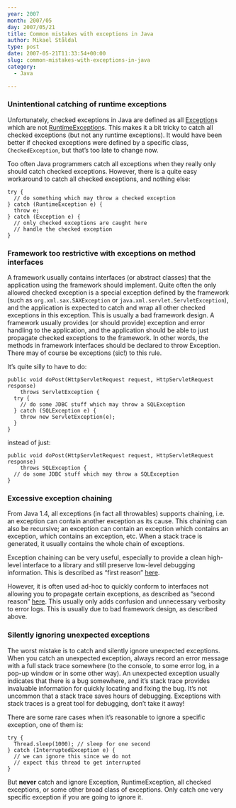 ```yaml
---
year: 2007
month: 2007/05
day: 2007/05/21
title: Common mistakes with exceptions in Java
author: Mikael Ståldal
type: post
date: 2007-05-21T11:33:54+00:00
slug: common-mistakes-with-exceptions-in-java
category:
  - Java

---
```

### Unintentional catching of runtime exceptions

Unfortunately, checked exceptions in Java are defined as all [Exception][1]s which are not [RuntimeException][2]s. This makes it a bit tricky to catch all checked exceptions (but not any runtime exceptions). It would have been better if checked exceptions were defined by a specific class, `CheckedException`, but that&#8217;s too late to change now.

Too often Java programmers catch all exceptions when they really only should catch checked exceptions. However, there is a quite easy workaround to catch all checked exceptions, and nothing else:

```
try {
  // do something which may throw a checked exception
} catch (RuntimeException e) {
  throw e;
} catch (Exception e) {
  // only checked exceptions are caught here
  // handle the checked exception
}

```

### Framework too restrictive with exceptions on method interfaces

A framework usually contains interfaces (or abstract classes) that the application using the framework should implement. Quite often the only allowed checked exception is a special exception defined by the framework (such as `org.xml.sax.SAXException` or `java.xml.servlet.ServletException`), and the application is expected to catch and wrap all other checked exceptions in this exception. This is usually a bad framework design. A framework usually provides (or should provide) exception and error handling to the application, and the application should be able to just propagate checked exceptions to the framework. In other words, the methods in framework interfaces should be declared to throw Exception. There may of course be exceptions (sic!) to this rule.

It&#8217;s quite silly to have to do:

```
public void doPost(HttpServletRequest request, HttpServletRequest response)
    throws ServletException {
  try {
    // do some JDBC stuff which may throw a SQLException
  } catch (SQLException e) {
    throw new ServletException(e);
  }
}

```

instead of just:

```
public void doPost(HttpServletRequest request, HttpServletRequest response)
    throws SQLException {
  // do some JDBC stuff which may throw a SQLException
}

```

### Excessive exception chaining

From Java 1.4, all exceptions (in fact all throwables) supports chaining, i.e. an exception can contain another exception as its cause. This chaining can also be recursive; an exception can contain an exception which contains an exception, which contains an exception, etc. When a stack trace is generated, it usually contains the whole chain of exceptions.

Exception chaining can be very useful, especially to provide a clean high-level interface to a library and still preserve low-level debugging information. This is described as &#8220;first reason&#8221; [here][3].

However, it is often used ad-hoc to quickly conform to interfaces not allowing you to propagate certain exceptions, as described as &#8220;second reason&#8221; [here][3]. This usually only adds confusion and unnecessary verbosity to error logs. This is usually due to bad framework design, as described above.

### Silently ignoring unexpected exceptions

The worst mistake is to catch and silently ignore unexpected exceptions. When you catch an unexpected exception, always record an error message with a full stack trace somewhere (to the console, to some error log, in a pop-up window or in some other way). An unexpected exception usually indicates that there is a bug somewhere, and it&#8217;s stack trace provides invaluable information for quickly locating and fixing the bug. It&#8217;s not uncommon that a stack trace saves hours of debugging. Exceptions with stack traces is a great tool for debugging, don&#8217;t take it away!

There are some rare cases when it&#8217;s reasonable to ignore a specific exception, one of them is:

```
try {
  Thread.sleep(1000); // sleep for one second
} catch (InterruptedException e) {
  // we can ignore this since we do not 
  // expect this thread to get interrupted
}

```

But **never** catch and ignore Exception, RuntimeException, all checked exceptions, or some other broad class of exceptions. Only catch one very specific exception if you are going to ignore it.

 [1]: http://java.sun.com/javase/6/docs/api/java/lang/Exception.html
 [2]: http://java.sun.com/javase/6/docs/api/java/lang/RuntimeException.html
 [3]: http://java.sun.com/javase/6/docs/api/java/lang/Throwable.html